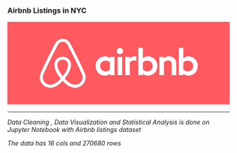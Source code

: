 
<h3> Airbnb Listings in NYC </h3>
<img src="logo.jpg">

<hr>

<p> <em> Data Cleaning , Data Visualization and Statistical Analysis <em> is done on Jupyter Notebook with Airbnb listings dataset </p>

<p> The data has 16 cols and 270680 rows </p>